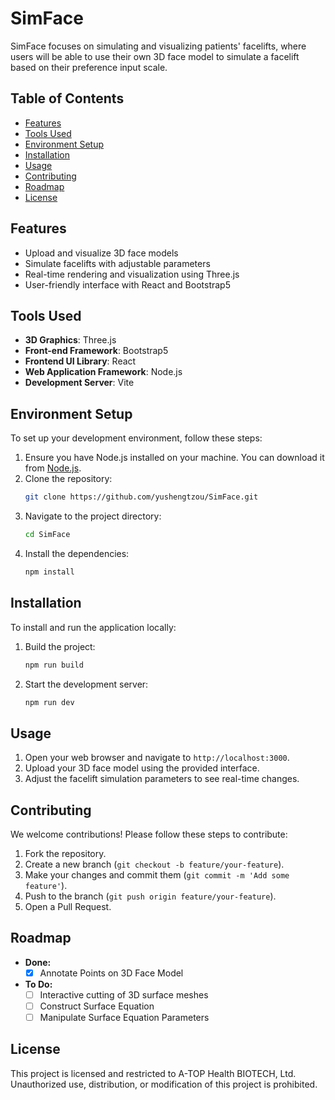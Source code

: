 # SimFace

SimFace focuses on simulating and visualizing patients' facelifts, where users will be able to use their own 3D face model to simulate a facelift based on their preference input scale.

## Table of Contents
- [Features](#features)
- [Tools Used](#tools-used)
- [Environment Setup](#environment-setup)
- [Installation](#installation)
- [Usage](#usage)
- [Contributing](#contributing)
- [Roadmap](#roadmap)
- [License](#license)

## Features
- Upload and visualize 3D face models
- Simulate facelifts with adjustable parameters
- Real-time rendering and visualization using Three.js
- User-friendly interface with React and Bootstrap5

## Tools Used
- **3D Graphics**: Three.js
- **Front-end Framework**: Bootstrap5
- **Frontend UI Library**: React
- **Web Application Framework**: Node.js
- **Development Server**: Vite

## Environment Setup
To set up your development environment, follow these steps:

1. Ensure you have Node.js installed on your machine. You can download it from [Node.js](https://nodejs.org/).
2. Clone the repository:
    ```bash
    git clone https://github.com/yushengtzou/SimFace.git
    ```
3. Navigate to the project directory:
    ```bash
    cd SimFace
    ```
4. Install the dependencies:
    ```bash
    npm install
    ```

## Installation
To install and run the application locally:

1. Build the project:
    ```bash
    npm run build
    ```
2. Start the development server:
    ```bash
    npm run dev
    ```

## Usage
1. Open your web browser and navigate to `http://localhost:3000`.
2. Upload your 3D face model using the provided interface.
3. Adjust the facelift simulation parameters to see real-time changes.

## Contributing
We welcome contributions! Please follow these steps to contribute:

1. Fork the repository.
2. Create a new branch (`git checkout -b feature/your-feature`).
3. Make your changes and commit them (`git commit -m 'Add some feature'`).
4. Push to the branch (`git push origin feature/your-feature`).
5. Open a Pull Request.

## Roadmap
- **Done:**
    - [x] Annotate Points on 3D Face Model
- **To Do:**
    - [ ] Interactive cutting of 3D surface meshes
    - [ ] Construct Surface Equation
    - [ ] Manipulate Surface Equation Parameters

## License
This project is licensed and restricted to A-TOP Health BIOTECH, Ltd. Unauthorized use, distribution, or modification of this project is prohibited.
